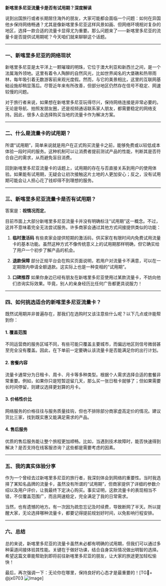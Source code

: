 **新喀里多尼亚流量卡是否有试用期？深度解读**

说到出国旅行或者长期居住海外的朋友，大家可能都会面临一个问题：如何在异国他乡保持网络畅通？尤其是像新喀里多尼亚这样风景如画、但网络环境相对复杂的地区，选择一款合适的流量卡显得尤为重要。那么问题来了——新喀里多尼亚的流量卡是否提供试用期呢？今天咱们就来聊聊这个话题。

---

### **一、新喀里多尼亚的网络现状**

新喀里多尼亚是太平洋上一颗璀璨的明珠，它位于澳大利亚和新西兰之间，是一个法属海外领地。这里有着令人陶醉的自然风光，比如世界闻名的大堡礁和热带雨林，每年吸引着无数游客前来观光度假。然而，与它的美景相比，这里的互联网基础设施却稍显落后。尽管近年来有所改善，但部分地区仍然存在信号不稳定、网速较慢的问题。

对于旅行者来说，如果想在新喀里多尼亚玩得尽兴，保持网络连接是非常必要的。无论是导航、拍照发朋友圈，还是视频通话联系家人朋友，都需要稳定的网络支持。因此，很多人会选择购买当地的流量卡作为解决方案。

---

### **二、什么是流量卡的试用期？**

所谓“试用期”，简单来说就是用户在正式购买流量卡之前，能够免费或以较低成本体验一段时间的服务。这种机制可以让消费者提前测试产品的性能，判断其是否符合自己的需求，从而避免盲目消费。

回到新喀里多尼亚流量卡的话题上，试用期的存在与否直接关系到用户的使用体验。如果能有试用期，无疑会让初次接触这片土地的人更加安心；反之，没有试用期可能会让人担心花了钱却得不到理想的服务。

---

### **三、新喀里多尼亚流量卡是否有试用期？**

答案是：**视情况而定**。

目前市面上大部分新喀里多尼亚流量卡并没有明确标注“试用期”这一概念。不过，这并不意味着完全无法尝试服务。许多商家会通过其他方式间接提供类似的功能：

1. **临时激活码**
   有些卖家会提供短期的激活码，供买家在有限时间内免费试用流量卡的基本功能。虽然这种方式不像传统意义上的试用期那样明确，但它确实给了用户一个初步了解产品的机会。

2. **退款保障**
   部分正规平台会在购买页面说明，若用户对流量卡不满意，可以在一定期限内申请全额退款。这实际上也是一种变相的“试用期”。

3. **口碑推荐**
   如果你身边已经有朋友在新喀里多尼亚使用过某款流量卡，不妨向他们咨询实际效果。毕竟，别人的亲身经历比任何广告都更具说服力！

---

### **四、如何挑选适合的新喀里多尼亚流量卡？**

既然试用期并非普遍存在，那我们在选购时又该注意些什么呢？以下几点或许能帮到你：

#### 1. **覆盖范围**
   不同运营商的服务区域不同，有些可能只覆盖主要城市，而偏远地区则信号微弱甚至完全没有覆盖。因此，在下单前一定要确认该流量卡是否能满足你的出行计划。

#### 2. **套餐内容**
   流量卡通常分为日租卡、周卡、月卡等多种类型。根据个人需求选择合适的套餐非常重要。例如，如果你只是短暂逗留几天，那么买一张日租卡就够了；但如果需要长时间停留，则建议选择更划算的月卡。

#### 3. **价格性价比**
   网络服务的价格往往与服务质量挂钩，但也不排除部分商家虚高定价的情况。建议货比三家，找到既实惠又能满足需求的产品。

#### 4. **售后服务**
   优质的售后服务能让整个旅程更加顺畅。比如，当遇到技术故障时，能否快速得到解决？是否支持在线客服咨询？这些都是需要考虑的因素。

---

### **五、我的真实体验分享**

作为一个曾经去过新喀里多尼亚的旅行者，我深刻体会到网络的重要性。当时我选择了某知名品牌的流量卡，虽然没有所谓的“试用期”，但商家提供了详细的参数介绍以及用户评价，让我最终下定决心购买。事实证明，这款流量卡的表现相当不错，不仅覆盖范围广，而且网速稳定，完全满足了我的日常需求。

当然，也有遗憾的地方。有一次因为疏忽忘记及时续费，导致断网了半天。所以提醒大家，无论选择哪种流量卡，都要记得提前规划好时间，以免影响行程安排。

---

### **六、总结**

总的来说，新喀里多尼亚的流量卡虽然未必都有明确的试用期，但我们可以通过多种渠道间接体验其性能。关键在于做好功课，结合自身实际情况做出明智的选择。希望这篇文章能帮助到即将前往新喀里多尼亚的朋友，让大家的旅途更加轻松愉快！

最后，再次强调一下：无论你在哪里，保持良好的心态才是最重要的！[TG💪+ @jx0703 ![Image](https://github.com/user-attachments/assets/dbca1d08-cadb-493c-b0ec-ad6f7a83f270)]